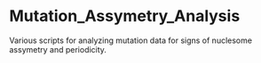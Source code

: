 # Mutation_Assymetry_Analysis

Various scripts for analyzing mutation data for signs of nuclesome assymetry and periodicity.

